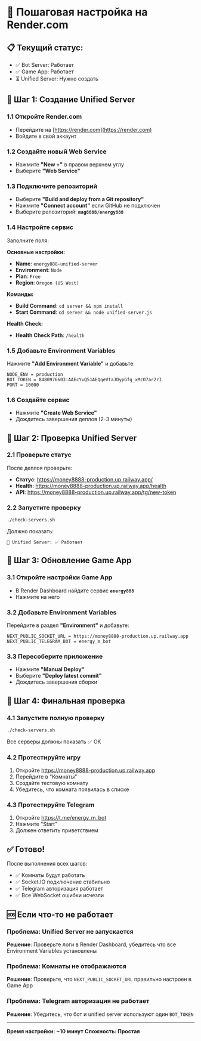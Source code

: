 # 🚀 Пошаговая настройка на Render.com

## 📋 Текущий статус:
- ✅ Bot Server: Работает
- ✅ Game App: Работает  
- ⏳ Unified Server: Нужно создать

## 🎯 Шаг 1: Создание Unified Server

### 1.1 Откройте Render.com
- Перейдите на [https://render.com](https://render.com)
- Войдите в свой аккаунт

### 1.2 Создайте новый Web Service
- Нажмите **"New +"** в правом верхнем углу
- Выберите **"Web Service"**

### 1.3 Подключите репозиторий
- Выберите **"Build and deploy from a Git repository"**
- Нажмите **"Connect account"** если GitHub не подключен
- Выберите репозиторий: **`mag8888/energy888`**

### 1.4 Настройте сервис
Заполните поля:

**Основные настройки:**
- **Name**: `energy888-unified-server`
- **Environment**: `Node`
- **Plan**: `Free`
- **Region**: `Oregon (US West)`

**Команды:**
- **Build Command**: `cd server && npm install`
- **Start Command**: `cd server && node unified-server.js`

**Health Check:**
- **Health Check Path**: `/health`

### 1.5 Добавьте Environment Variables
Нажмите **"Add Environment Variable"** и добавьте:

```
NODE_ENV = production
BOT_TOKEN = 8480976603:AAEcYvQ51AEQqeVtaJDypGfg_xMcO7ar2rI
PORT = 10000
```

### 1.6 Создайте сервис
- Нажмите **"Create Web Service"**
- Дождитесь завершения деплоя (2-3 минуты)

## 🎯 Шаг 2: Проверка Unified Server

### 2.1 Проверьте статус
После деплоя проверьте:
- **Статус**: https://money8888-production.up.railway.app/
- **Health**: https://money8888-production.up.railway.app/health
- **API**: https://money8888-production.up.railway.app/tg/new-token

### 2.2 Запустите проверку
```bash
./check-servers.sh
```

Должно показать:
```
🔧 Unified Server: ✅ Работает
```

## 🎯 Шаг 3: Обновление Game App

### 3.1 Откройте настройки Game App
- В Render Dashboard найдите сервис **`energy888`**
- Нажмите на него

### 3.2 Добавьте Environment Variables
Перейдите в раздел **"Environment"** и добавьте:

```
NEXT_PUBLIC_SOCKET_URL = https://money8888-production.up.railway.app
NEXT_PUBLIC_TELEGRAM_BOT = energy_m_bot
```

### 3.3 Пересоберите приложение
- Нажмите **"Manual Deploy"**
- Выберите **"Deploy latest commit"**
- Дождитесь завершения сборки

## 🎯 Шаг 4: Финальная проверка

### 4.1 Запустите полную проверку
```bash
./check-servers.sh
```

Все серверы должны показать ✅ OK

### 4.2 Протестируйте игру
1. Откройте https://money8888-production.up.railway.app
2. Перейдите в "Комнаты"
3. Создайте тестовую комнату
4. Убедитесь, что комната появилась в списке

### 4.3 Протестируйте Telegram
1. Откройте https://t.me/energy_m_bot
2. Нажмите "Start"
3. Должен ответить приветствием

## ✅ Готово!

После выполнения всех шагов:
- ✅ Комнаты будут работать
- ✅ Socket.IO подключение стабильно
- ✅ Telegram авторизация работает
- ✅ Все WebSocket ошибки исчезли

## 🆘 Если что-то не работает

### Проблема: Unified Server не запускается
**Решение**: Проверьте логи в Render Dashboard, убедитесь что все Environment Variables установлены

### Проблема: Комнаты не отображаются
**Решение**: Проверьте, что `NEXT_PUBLIC_SOCKET_URL` правильно настроен в Game App

### Проблема: Telegram авторизация не работает
**Решение**: Убедитесь, что бот и unified server используют один `BOT_TOKEN`

---
**Время настройки: ~10 минут**
**Сложность: Простая**
